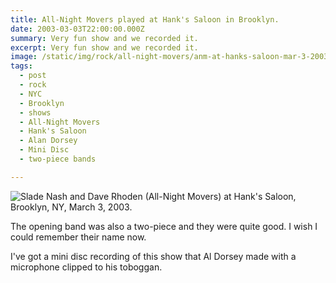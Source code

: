 ```yaml
---
title: All-Night Movers played at Hank's Saloon in Brooklyn.
date: 2003-03-03T22:00:00.000Z
summary: Very fun show and we recorded it.
excerpt: Very fun show and we recorded it.
image: /static/img/rock/all-night-movers/anm-at-hanks-saloon-mar-3-2003.jpg
tags:
  - post
  - rock
  - NYC
  - Brooklyn
  - shows
  - All-Night Movers
  - Hank's Saloon
  - Alan Dorsey
  - Mini Disc
  - two-piece bands

---
```


![Slade Nash and Dave Rhoden (All-Night Movers) at Hank's Saloon, Brooklyn, NY, March 3, 2003.](/static/img/rock/all-night-movers/anm-at-hanks-saloon-mar-3-2003.jpg "Slade Nash and Dave Rhoden  (All-Night Movers) at Hank's Saloon, Brooklyn, NY, March 3, 2003")

The opening band was also a two-piece and they were quite good. I wish I could remember their name now.

I've got a mini disc recording of this show that Al Dorsey made with a microphone clipped to his toboggan.
